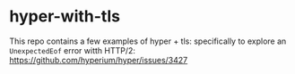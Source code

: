 # hyper-with-tls

This repo contains a few examples of hyper + tls: specifically to explore
an `UnexpectedEof` error witth HTTP/2:
https://github.com/hyperium/hyper/issues/3427
